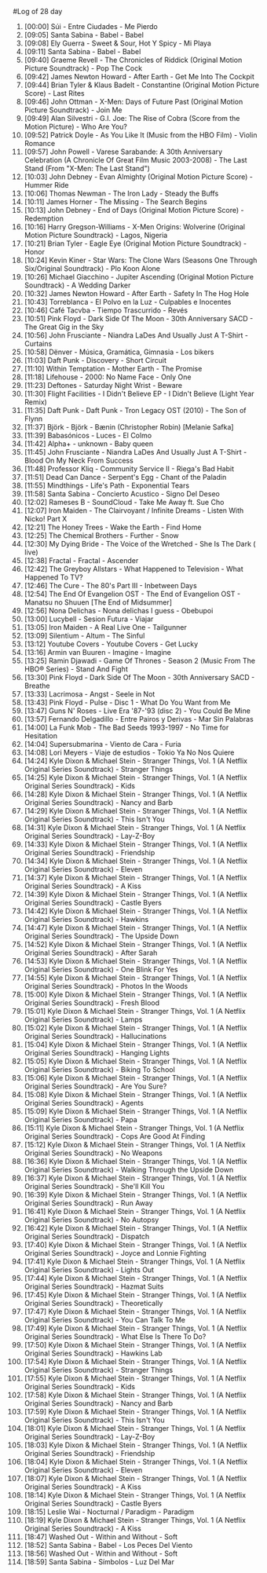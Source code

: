 #Log of 28 day

1. [00:00] Súi - Entre Ciudades - Me Pierdo
1. [09:05] Santa Sabina - Babel - Babel
1. [09:08] Ely Guerra - Sweet & Sour, Hot Y Spicy - Mi Playa
1. [09:11] Santa Sabina - Babel - Babel
1. [09:40] Graeme Revell - The Chronicles of Riddick (Original Motion Picture Soundtrack) - Pop The Cock
1. [09:42] James Newton Howard - After Earth - Get Me Into The Cockpit
1. [09:44] Brian Tyler & Klaus Badelt - Constantine (Original Motion Picture Score) - Last Rites
1. [09:46] John Ottman - X-Men: Days of Future Past (Original Motion Picture Soundtrack) - Join Me
1. [09:49] Alan Silvestri - G.I. Joe: The Rise of Cobra (Score from the Motion Picture) - Who Are You?
1. [09:52] Patrick Doyle - As You Like It (Music from the HBO Film) - Violin Romance
1. [09:57] John Powell - Varese Sarabande: A 30th Anniversary Celebration (A Chronicle Of Great Film Music 2003-2008) - The Last Stand (From "X-Men: The Last Stand")
1. [10:03] John Debney - Evan Almighty (Original Motion Picture Score) - Hummer Ride
1. [10:06] Thomas Newman - The Iron Lady - Steady the Buffs
1. [10:11] James Horner - The Missing - The Search Begins
1. [10:13] John Debney - End of Days (Original Motion Picture Score) - Redemption
1. [10:16] Harry Gregson-Williams - X-Men Origins: Wolverine (Original Motion Picture Soundtrack) - Lagos, Nigeria
1. [10:21] Brian Tyler - Eagle Eye (Original Motion Picture Soundtrack) - Honor
1. [10:24] Kevin Kiner - Star Wars: The Clone Wars (Seasons One Through Six/Original Soundtrack) - Plo Koon Alone
1. [10:26] Michael Giacchino - Jupiter Ascending (Original Motion Picture Soundtrack) - A Wedding Darker
1. [10:32] James Newton Howard - After Earth - Safety In The Hog Hole
1. [10:43] Torreblanca - El Polvo en la Luz - Culpables e Inocentes
1. [10:46] Café Tacvba - Tiempo Trascurrido - Revés
1. [10:51] Pink Floyd - Dark Side Of The Moon - 30th Anniversary SACD - The Great Gig in the Sky
1. [10:56] John Frusciante - Niandra LaDes And Usually Just A T-Shirt - Curtains
1. [10:58] Dënver - Música, Gramática, Gimnasia - Los bikers
1. [11:03] Daft Punk - Discovery - Short Circuit
1. [11:10] Within Temptation - Mother Earth - The Promise
1. [11:18] Lifehouse - 2000: No Name Face - Only One
1. [11:23] Deftones - Saturday Night Wrist - Beware
1. [11:30] Flight Facilities - I Didn't Believe EP - I Didn't Believe (Light Year Remix)
1. [11:35] Daft Punk - Daft Punk - Tron Legacy OST (2010) - The Son of Flynn
1. [11:37] Björk - Björk - Bænin (Christopher Robin) [Melanie Safka]
1. [11:39] Babasónicos - Luces - El Colmo
1. [11:42] Alpha+ - unknown - Baby queen
1. [11:45] John Frusciante - Niandra LaDes And Usually Just A T-Shirt - Blood On My Neck From Success
1. [11:48] Professor Kliq - Community Service II - Riega's Bad Habit
1. [11:51] Dead Can Dance - Serpent's Egg - Chant of the Paladin
1. [11:55] Mindthings - Life's Path - Exponential Tears
1. [11:58] Santa Sabina - Concierto Acustico - Signo Del Deseo
1. [12:02] Rameses B - SoundCloud - Take Me Away  ft. Sue Cho
1. [12:07] Iron Maiden - The Clairvoyant / Infinite Dreams - Listen With Nicko! Part X
1. [12:21] The Honey Trees - Wake the Earth - Find Home
1. [12:25] The Chemical Brothers - Further - Snow
1. [12:30] My Dying Bride - The Voice of the Wretched - She Is The Dark ( live)
1. [12:38] Fractal - Fractal - Ascender
1. [12:42] The Greyboy Allstars - What Happened to Television - What Happened To TV?
1. [12:46] The Cure - The 80's Part III - Inbetween Days
1. [12:54] The End Of Evangelion OST - The End of Evangelion OST - Manatsu no Shuuen [The End of Midsummer]
1. [12:56] Nona Delichas - Nona delichas I guess - Obebupoi
1. [13:00] Lucybell - Sesion Futura - Viajar
1. [13:05] Iron Maiden - A Real Live One - Tailgunner
1. [13:09] Silentium - Altum - The Sinful
1. [13:12] Youtube Covers - Youtube Covers - Get Lucky
1. [13:16] Armin van Buuren - Imagine - Imagine
1. [13:25] Ramin Djawadi - Game Of Thrones - Season 2 (Music From The HBO® Series) - Stand And Fight
1. [13:30] Pink Floyd - Dark Side Of The Moon - 30th Anniversary SACD - Breathe
1. [13:33] Lacrimosa - Angst - Seele in Not
1. [13:43] Pink Floyd - Pulse - Disc 1 - What Do You Want from Me
1. [13:47] Guns N' Roses - Live Era '87-'93 (disc 2) - You Could Be Mine
1. [13:57] Fernando Delgadillo - Entre Pairos y Derivas - Mar Sin Palabras
1. [14:00] La Funk Mob - The Bad Seeds 1993-1997 - No Time for Hesitation
1. [14:04] Supersubmarina - Viento de Cara - Furia
1. [14:08] Lori Meyers - Viaje de estudios - Tokio Ya No Nos Quiere
1. [14:24] Kyle Dixon & Michael Stein - Stranger Things, Vol. 1 (A Netflix Original Series Soundtrack) - Stranger Things
1. [14:25] Kyle Dixon & Michael Stein - Stranger Things, Vol. 1 (A Netflix Original Series Soundtrack) - Kids
1. [14:28] Kyle Dixon & Michael Stein - Stranger Things, Vol. 1 (A Netflix Original Series Soundtrack) - Nancy and Barb
1. [14:29] Kyle Dixon & Michael Stein - Stranger Things, Vol. 1 (A Netflix Original Series Soundtrack) - This Isn't You
1. [14:31] Kyle Dixon & Michael Stein - Stranger Things, Vol. 1 (A Netflix Original Series Soundtrack) - Lay-Z-Boy
1. [14:33] Kyle Dixon & Michael Stein - Stranger Things, Vol. 1 (A Netflix Original Series Soundtrack) - Friendship
1. [14:34] Kyle Dixon & Michael Stein - Stranger Things, Vol. 1 (A Netflix Original Series Soundtrack) - Eleven
1. [14:37] Kyle Dixon & Michael Stein - Stranger Things, Vol. 1 (A Netflix Original Series Soundtrack) - A Kiss
1. [14:39] Kyle Dixon & Michael Stein - Stranger Things, Vol. 1 (A Netflix Original Series Soundtrack) - Castle Byers
1. [14:42] Kyle Dixon & Michael Stein - Stranger Things, Vol. 1 (A Netflix Original Series Soundtrack) - Hawkins
1. [14:47] Kyle Dixon & Michael Stein - Stranger Things, Vol. 1 (A Netflix Original Series Soundtrack) - The Upside Down
1. [14:52] Kyle Dixon & Michael Stein - Stranger Things, Vol. 1 (A Netflix Original Series Soundtrack) - After Sarah
1. [14:53] Kyle Dixon & Michael Stein - Stranger Things, Vol. 1 (A Netflix Original Series Soundtrack) - One Blink For Yes
1. [14:55] Kyle Dixon & Michael Stein - Stranger Things, Vol. 1 (A Netflix Original Series Soundtrack) - Photos In the Woods
1. [15:00] Kyle Dixon & Michael Stein - Stranger Things, Vol. 1 (A Netflix Original Series Soundtrack) - Fresh Blood
1. [15:01] Kyle Dixon & Michael Stein - Stranger Things, Vol. 1 (A Netflix Original Series Soundtrack) - Lamps
1. [15:02] Kyle Dixon & Michael Stein - Stranger Things, Vol. 1 (A Netflix Original Series Soundtrack) - Hallucinations
1. [15:04] Kyle Dixon & Michael Stein - Stranger Things, Vol. 1 (A Netflix Original Series Soundtrack) - Hanging Lights
1. [15:05] Kyle Dixon & Michael Stein - Stranger Things, Vol. 1 (A Netflix Original Series Soundtrack) - Biking To School
1. [15:06] Kyle Dixon & Michael Stein - Stranger Things, Vol. 1 (A Netflix Original Series Soundtrack) - Are You Sure?
1. [15:08] Kyle Dixon & Michael Stein - Stranger Things, Vol. 1 (A Netflix Original Series Soundtrack) - Agents
1. [15:09] Kyle Dixon & Michael Stein - Stranger Things, Vol. 1 (A Netflix Original Series Soundtrack) - Papa
1. [15:11] Kyle Dixon & Michael Stein - Stranger Things, Vol. 1 (A Netflix Original Series Soundtrack) - Cops Are Good At Finding
1. [15:12] Kyle Dixon & Michael Stein - Stranger Things, Vol. 1 (A Netflix Original Series Soundtrack) - No Weapons
1. [16:36] Kyle Dixon & Michael Stein - Stranger Things, Vol. 1 (A Netflix Original Series Soundtrack) - Walking Through the Upside Down
1. [16:37] Kyle Dixon & Michael Stein - Stranger Things, Vol. 1 (A Netflix Original Series Soundtrack) - She'll Kill You
1. [16:39] Kyle Dixon & Michael Stein - Stranger Things, Vol. 1 (A Netflix Original Series Soundtrack) - Run Away
1. [16:41] Kyle Dixon & Michael Stein - Stranger Things, Vol. 1 (A Netflix Original Series Soundtrack) - No Autopsy
1. [16:42] Kyle Dixon & Michael Stein - Stranger Things, Vol. 1 (A Netflix Original Series Soundtrack) - Dispatch
1. [17:40] Kyle Dixon & Michael Stein - Stranger Things, Vol. 1 (A Netflix Original Series Soundtrack) - Joyce and Lonnie Fighting
1. [17:41] Kyle Dixon & Michael Stein - Stranger Things, Vol. 1 (A Netflix Original Series Soundtrack) - Lights Out
1. [17:44] Kyle Dixon & Michael Stein - Stranger Things, Vol. 1 (A Netflix Original Series Soundtrack) - Hazmat Suits
1. [17:45] Kyle Dixon & Michael Stein - Stranger Things, Vol. 1 (A Netflix Original Series Soundtrack) - Theoretically
1. [17:47] Kyle Dixon & Michael Stein - Stranger Things, Vol. 1 (A Netflix Original Series Soundtrack) - You Can Talk To Me
1. [17:49] Kyle Dixon & Michael Stein - Stranger Things, Vol. 1 (A Netflix Original Series Soundtrack) - What Else Is There To Do?
1. [17:50] Kyle Dixon & Michael Stein - Stranger Things, Vol. 1 (A Netflix Original Series Soundtrack) - Hawkins Lab
1. [17:54] Kyle Dixon & Michael Stein - Stranger Things, Vol. 1 (A Netflix Original Series Soundtrack) - Stranger Things
1. [17:55] Kyle Dixon & Michael Stein - Stranger Things, Vol. 1 (A Netflix Original Series Soundtrack) - Kids
1. [17:58] Kyle Dixon & Michael Stein - Stranger Things, Vol. 1 (A Netflix Original Series Soundtrack) - Nancy and Barb
1. [17:59] Kyle Dixon & Michael Stein - Stranger Things, Vol. 1 (A Netflix Original Series Soundtrack) - This Isn't You
1. [18:01] Kyle Dixon & Michael Stein - Stranger Things, Vol. 1 (A Netflix Original Series Soundtrack) - Lay-Z-Boy
1. [18:03] Kyle Dixon & Michael Stein - Stranger Things, Vol. 1 (A Netflix Original Series Soundtrack) - Friendship
1. [18:04] Kyle Dixon & Michael Stein - Stranger Things, Vol. 1 (A Netflix Original Series Soundtrack) - Eleven
1. [18:07] Kyle Dixon & Michael Stein - Stranger Things, Vol. 1 (A Netflix Original Series Soundtrack) - A Kiss
1. [18:14] Kyle Dixon & Michael Stein - Stranger Things, Vol. 1 (A Netflix Original Series Soundtrack) - Castle Byers
1. [18:15] Leslie Wai - Nocturnal / Paradigm - Paradigm
1. [18:19] Kyle Dixon & Michael Stein - Stranger Things, Vol. 1 (A Netflix Original Series Soundtrack) - A Kiss
1. [18:47] Washed Out - Within and Without - Soft
1. [18:52] Santa Sabina - Babel - Los Peces Del Viento
1. [18:56] Washed Out - Within and Without - Soft
1. [18:59] Santa Sabina - Símbolos - Luz Del Mar
